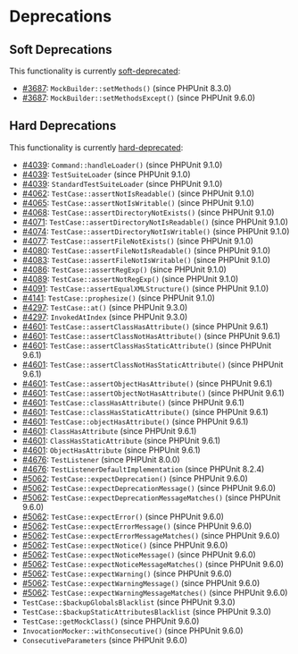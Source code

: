 # Deprecations

## Soft Deprecations

This functionality is currently [soft-deprecated](https://phpunit.de/backward-compatibility.html#soft-deprecation):

* [#3687](https://github.com/sebastianbergmann/phpunit/issues/3687): `MockBuilder::setMethods()` (since PHPUnit 8.3.0)
* [#3687](https://github.com/sebastianbergmann/phpunit/issues/3687): `MockBuilder::setMethodsExcept()` (since PHPUnit 9.6.0)

## Hard Deprecations

This functionality is currently [hard-deprecated](https://phpunit.de/backward-compatibility.html#hard-deprecation):

* [#4039](https://github.com/sebastianbergmann/phpunit/issues/4039): `Command::handleLoader()` (since PHPUnit 9.1.0)
* [#4039](https://github.com/sebastianbergmann/phpunit/issues/4039): `TestSuiteLoader` (since PHPUnit 9.1.0)
* [#4039](https://github.com/sebastianbergmann/phpunit/issues/4039): `StandardTestSuiteLoader` (since PHPUnit 9.1.0)
* [#4062](https://github.com/sebastianbergmann/phpunit/issues/4062): `TestCase::assertNotIsReadable()` (since PHPUnit 9.1.0)
* [#4065](https://github.com/sebastianbergmann/phpunit/issues/4065): `TestCase::assertNotIsWritable()` (since PHPUnit 9.1.0)
* [#4068](https://github.com/sebastianbergmann/phpunit/issues/4068): `TestCase::assertDirectoryNotExists()` (since PHPUnit 9.1.0)
* [#4071](https://github.com/sebastianbergmann/phpunit/issues/4071): `TestCase::assertDirectoryNotIsReadable()` (since PHPUnit 9.1.0)
* [#4074](https://github.com/sebastianbergmann/phpunit/issues/4074): `TestCase::assertDirectoryNotIsWritable()` (since PHPUnit 9.1.0)
* [#4077](https://github.com/sebastianbergmann/phpunit/issues/4077): `TestCase::assertFileNotExists()` (since PHPUnit 9.1.0)
* [#4080](https://github.com/sebastianbergmann/phpunit/issues/4080): `TestCase::assertFileNotIsReadable()` (since PHPUnit 9.1.0)
* [#4083](https://github.com/sebastianbergmann/phpunit/issues/4083): `TestCase::assertFileNotIsWritable()` (since PHPUnit 9.1.0)
* [#4086](https://github.com/sebastianbergmann/phpunit/issues/4086): `TestCase::assertRegExp()` (since PHPUnit 9.1.0)
* [#4089](https://github.com/sebastianbergmann/phpunit/issues/4089): `TestCase::assertNotRegExp()` (since PHPUnit 9.1.0)
* [#4091](https://github.com/sebastianbergmann/phpunit/issues/4091): `TestCase::assertEqualXMLStructure()` (since PHPUnit 9.1.0)
* [#4141](https://github.com/sebastianbergmann/phpunit/issues/4141): `TestCase::prophesize()` (since PHPUnit 9.1.0)
* [#4297](https://github.com/sebastianbergmann/phpunit/issues/4297): `TestCase::at()` (since PHPUnit 9.3.0)
* [#4297](https://github.com/sebastianbergmann/phpunit/issues/4297): `InvokedAtIndex` (since PHPUnit 9.3.0)
* [#4601](https://github.com/sebastianbergmann/phpunit/issues/4601): `TestCase::assertClassHasAttribute()` (since PHPUnit 9.6.1)
* [#4601](https://github.com/sebastianbergmann/phpunit/issues/4601): `TestCase::assertClassNotHasAttribute()` (since PHPUnit 9.6.1)
* [#4601](https://github.com/sebastianbergmann/phpunit/issues/4601): `TestCase::assertClassHasStaticAttribute()` (since PHPUnit 9.6.1)
* [#4601](https://github.com/sebastianbergmann/phpunit/issues/4601): `TestCase::assertClassNotHasStaticAttribute()` (since PHPUnit 9.6.1)
* [#4601](https://github.com/sebastianbergmann/phpunit/issues/4601): `TestCase::assertObjectHasAttribute()` (since PHPUnit 9.6.1)
* [#4601](https://github.com/sebastianbergmann/phpunit/issues/4601): `TestCase::assertObjectNotHasAttribute()` (since PHPUnit 9.6.1)
* [#4601](https://github.com/sebastianbergmann/phpunit/issues/4601): `TestCase::classHasAttribute()` (since PHPUnit 9.6.1)
* [#4601](https://github.com/sebastianbergmann/phpunit/issues/4601): `TestCase::classHasStaticAttribute()` (since PHPUnit 9.6.1)
* [#4601](https://github.com/sebastianbergmann/phpunit/issues/4601): `TestCase::objectHasAttribute()` (since PHPUnit 9.6.1)
* [#4601](https://github.com/sebastianbergmann/phpunit/issues/4601): `ClassHasAttribute` (since PHPUnit 9.6.1)
* [#4601](https://github.com/sebastianbergmann/phpunit/issues/4601): `ClassHasStaticAttribute` (since PHPUnit 9.6.1)
* [#4601](https://github.com/sebastianbergmann/phpunit/issues/4601): `ObjectHasAttribute` (since PHPUnit 9.6.1)
* [#4676](https://github.com/sebastianbergmann/phpunit/issues/4676): `TestListener` (since PHPUnit 8.0.0)
* [#4676](https://github.com/sebastianbergmann/phpunit/issues/4676): `TestListenerDefaultImplementation` (since PHPUnit 8.2.4)
* [#5062](https://github.com/sebastianbergmann/phpunit/issues/5062): `TestCase::expectDeprecation()` (since PHPUnit 9.6.0)
* [#5062](https://github.com/sebastianbergmann/phpunit/issues/5062): `TestCase::expectDeprecationMessage()` (since PHPUnit 9.6.0)
* [#5062](https://github.com/sebastianbergmann/phpunit/issues/5062): `TestCase::expectDeprecationMessageMatches()` (since PHPUnit 9.6.0)
* [#5062](https://github.com/sebastianbergmann/phpunit/issues/5062): `TestCase::expectError()` (since PHPUnit 9.6.0)
* [#5062](https://github.com/sebastianbergmann/phpunit/issues/5062): `TestCase::expectErrorMessage()` (since PHPUnit 9.6.0)
* [#5062](https://github.com/sebastianbergmann/phpunit/issues/5062): `TestCase::expectErrorMessageMatches()` (since PHPUnit 9.6.0)
* [#5062](https://github.com/sebastianbergmann/phpunit/issues/5062): `TestCase::expectNotice()` (since PHPUnit 9.6.0)
* [#5062](https://github.com/sebastianbergmann/phpunit/issues/5062): `TestCase::expectNoticeMessage()` (since PHPUnit 9.6.0)
* [#5062](https://github.com/sebastianbergmann/phpunit/issues/5062): `TestCase::expectNoticeMessageMatches()` (since PHPUnit 9.6.0)
* [#5062](https://github.com/sebastianbergmann/phpunit/issues/5062): `TestCase::expectWarning()` (since PHPUnit 9.6.0)
* [#5062](https://github.com/sebastianbergmann/phpunit/issues/5062): `TestCase::expectWarningMessage()` (since PHPUnit 9.6.0)
* [#5062](https://github.com/sebastianbergmann/phpunit/issues/5062): `TestCase::expectWarningMessageMatches()` (since PHPUnit 9.6.0)
* `TestCase::$backupGlobalsBlacklist` (since PHPUnit 9.3.0)
* `TestCase::$backupStaticAttributesBlacklist` (since PHPUnit 9.3.0)
* `TestCase::getMockClass()` (since PHPUnit 9.6.0)
* `InvocationMocker::withConsecutive()` (since PHPUnit 9.6.0)
* `ConsecutiveParameters` (since PHPUnit 9.6.0)
